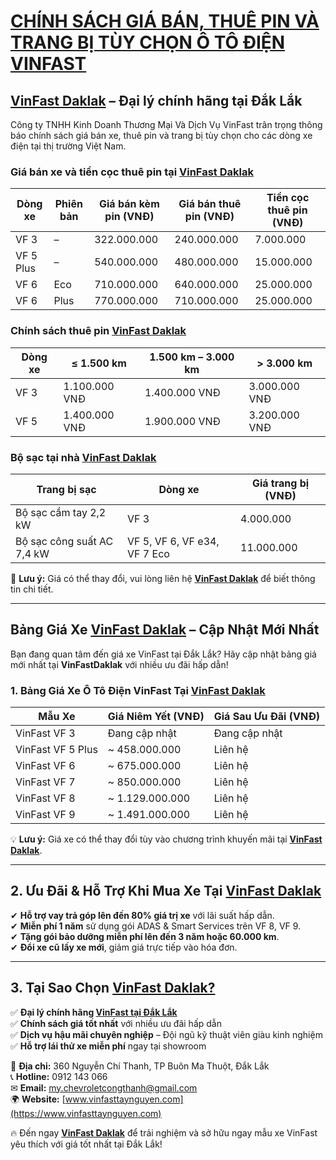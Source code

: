
# **[CHÍNH SÁCH GIÁ BÁN, THUÊ PIN VÀ TRANG BỊ TÙY CHỌN Ô TÔ ĐIỆN VINFAST](https://vinfasttaynguyen.com/bang-gia-xe-oto-vinfast)**  

## **[VinFast Daklak](https://www.vinfasttaynguyen.com) – Đại lý chính hãng tại Đắk Lắk**  

Công ty TNHH Kinh Doanh Thương Mại Và Dịch Vụ VinFast trân trọng thông báo chính sách giá bán xe, thuê pin và trang bị tùy chọn cho các dòng xe điện tại thị trường Việt Nam.  

### **Giá bán xe và tiền cọc thuê pin tại [VinFast Daklak](https://www.vinfasttaynguyen.com)**  

| Dòng xe  | Phiên bản | Giá bán kèm pin (VNĐ) | Giá bán thuê pin (VNĐ) | Tiền cọc thuê pin (VNĐ) |
|----------|----------|----------------------|----------------------|----------------------|
| VF 3    | –        | 322.000.000          | 240.000.000          | 7.000.000          |
| VF 5 Plus | –      | 540.000.000          | 480.000.000          | 15.000.000         |
| VF 6    | Eco      | 710.000.000          | 640.000.000          | 25.000.000         |
| VF 6    | Plus     | 770.000.000          | 710.000.000          | 25.000.000         |

### **Chính sách thuê pin [VinFast Daklak](https://www.vinfasttaynguyen.com)**  

| Dòng xe | ≤ 1.500 km | 1.500 km – 3.000 km | > 3.000 km |
|---------|------------|------------------|-------------|
| VF 3    | 1.100.000 VNĐ | 1.400.000 VNĐ | 3.000.000 VNĐ |
| VF 5    | 1.400.000 VNĐ | 1.900.000 VNĐ | 3.200.000 VNĐ |

### **Bộ sạc tại nhà [VinFast Daklak](https://www.vinfasttaynguyen.com)**  

| Trang bị sạc | Dòng xe | Giá trang bị (VNĐ) |
|-------------|---------|----------------|
| Bộ sạc cầm tay 2,2 kW | VF 3 | 4.000.000 |
| Bộ sạc công suất AC 7,4 kW | VF 5, VF 6, VF e34, VF 7 Eco | 11.000.000 |

📌 **Lưu ý:** Giá có thể thay đổi, vui lòng liên hệ **[VinFast Daklak](https://www.vinfasttaynguyen.com)** để biết thông tin chi tiết.  

---

## **Bảng Giá Xe [VinFast Daklak](https://www.vinfasttaynguyen.com) – Cập Nhật Mới Nhất**  

Bạn đang quan tâm đến giá xe VinFast tại Đắk Lắk? Hãy cập nhật bảng giá mới nhất tại **VinFastDaklak** với nhiều ưu đãi hấp dẫn!  

### **1. Bảng Giá Xe Ô Tô Điện VinFast Tại [VinFast Daklak](https://www.vinfasttaynguyen.com)**  

| Mẫu Xe | Giá Niêm Yết (VNĐ) | Giá Sau Ưu Đãi (VNĐ) |
|--------|----------------|----------------|
| VinFast VF 3 | Đang cập nhật | Đang cập nhật |
| VinFast VF 5 Plus | ~ 458.000.000 | Liên hệ |
| VinFast VF 6 | ~ 675.000.000 | Liên hệ |
| VinFast VF 7 | ~ 850.000.000 | Liên hệ |
| VinFast VF 8 | ~ 1.129.000.000 | Liên hệ |
| VinFast VF 9 | ~ 1.491.000.000 | Liên hệ |

💡 **Lưu ý:** Giá xe có thể thay đổi tùy vào chương trình khuyến mãi tại **[VinFast Daklak](https://www.vinfasttaynguyen.com)**.  

---

## **2. Ưu Đãi & Hỗ Trợ Khi Mua Xe Tại [VinFast Daklak](https://www.vinfasttaynguyen.com)**  

✔ **Hỗ trợ vay trả góp lên đến 80% giá trị xe** với lãi suất hấp dẫn.  
✔ **Miễn phí 1 năm** sử dụng gói ADAS & Smart Services trên VF 8, VF 9.  
✔ **Tặng gói bảo dưỡng miễn phí lên đến 3 năm hoặc 60.000 km**.  
✔ **Đổi xe cũ lấy xe mới**, giảm giá trực tiếp vào hóa đơn.  

---

## **3. Tại Sao Chọn [VinFast Daklak?](https://www.vinfasttaynguyen.com)**  

✅ **Đại lý chính hãng [VinFast tại Đắk Lắk](https://www.vinfasttaynguyen.com)**  
✅ **Chính sách giá tốt nhất** với nhiều ưu đãi hấp dẫn  
✅ **Dịch vụ hậu mãi chuyên nghiệp** – Đội ngũ kỹ thuật viên giàu kinh nghiệm  
✅ **Hỗ trợ lái thử xe miễn phí** ngay tại showroom  

📍 **Địa chỉ:** 360 Nguyễn Chí Thanh, TP Buôn Ma Thuột, Đắk Lắk  
📞 **Hotline:** 0912 143 066  
✉ **Email:** [my.chevroletcongthanh@gmail.com](mailto:my.chevroletcongthanh@gmail.com)  
🌍 **Website:** [www.vinfasttaynguyen.com](https://www.vinfasttaynguyen.com)  

🔥 Đến ngay **[VinFast Daklak](https://www.vinfasttaynguyen.com)** để trải nghiệm và sở hữu ngay mẫu xe VinFast yêu thích với giá tốt nhất tại Đắk Lắk!
